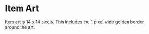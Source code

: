# Item Art

Item art is 14 x 14 pixels. This includes the 1 pixel wide golden border around
the art.
